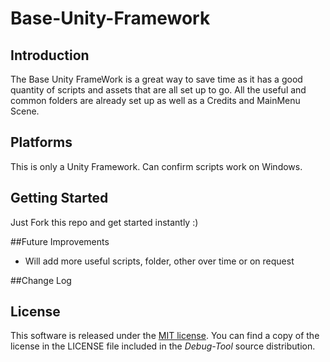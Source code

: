 # Base-Unity-Framework

## Introduction
The Base Unity FrameWork is a great way to save time as it has a good quantity of scripts and assets that are all set up to go. All the useful and common folders are already set up as well as a Credits and MainMenu Scene. 

## Platforms
This is only a Unity Framework. Can confirm scripts work on Windows.

## Getting Started
Just Fork this repo and get started instantly :)

##Future Improvements
* Will add more useful scripts, folder, other over time or on request

##Change Log

## License
This software is released under the [MIT license](http://opensource.org/licenses/MIT). You can find a copy of the license in the LICENSE file included in the *Debug-Tool* source distribution.

